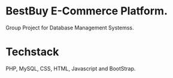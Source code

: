 # BestBuy E-Commerce Platform.
Group Project for Database Management Systemss.
# Techstack
PHP, MySQL, CSS, HTML, Javascript and BootStrap.
